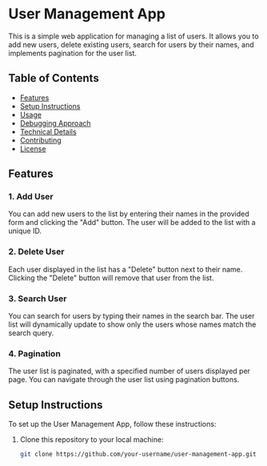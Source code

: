 # User Management App

This is a simple web application for managing a list of users. It allows you to add new users, delete existing users, search for users by their names, and implements pagination for the user list.

## Table of Contents

- [Features](#features)
- [Setup Instructions](#setup-instructions)
- [Usage](#usage)
- [Debugging Approach](#debugging-approach)
- [Technical Details](#technical-details)
- [Contributing](#contributing)
- [License](#license)

## Features

### 1. Add User

You can add new users to the list by entering their names in the provided form and clicking the "Add" button. The user will be added to the list with a unique ID.

### 2. Delete User

Each user displayed in the list has a "Delete" button next to their name. Clicking the "Delete" button will remove that user from the list.

### 3. Search User

You can search for users by typing their names in the search bar. The user list will dynamically update to show only the users whose names match the search query.

### 4. Pagination

The user list is paginated, with a specified number of users displayed per page. You can navigate through the user list using pagination buttons.

## Setup Instructions

To set up the User Management App, follow these instructions:

1. Clone this repository to your local machine:

   ```bash
   git clone https://github.com/your-username/user-management-app.git
   ```
